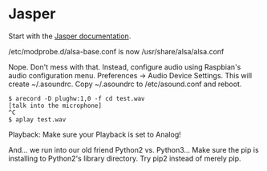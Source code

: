 Jasper
======

Start with the [Jasper documentation](http://jasperproject.github.io/).

/etc/modprobe.d/alsa-base.conf is now /usr/share/alsa/alsa.conf

Nope. Don't mess with that.  Instead, configure audio using Raspbian's
audio configuration menu. Preferences -> Audio Device Settings. This
will create ~/.asoundrc.  Copy ~/.asoundrc to /etc/asound.conf and
reboot.

    $ arecord -D plughw:1,0 -f cd test.wav
    [talk into the microphone]
	^C
	$ aplay test.wav

Playback:  Make sure your Playback is set to Analog!

And... we run into our old friend Python2 vs. Python3... Make sure the
pip is installing to Python2's library directory.  Try pip2 instead of
merely pip.
